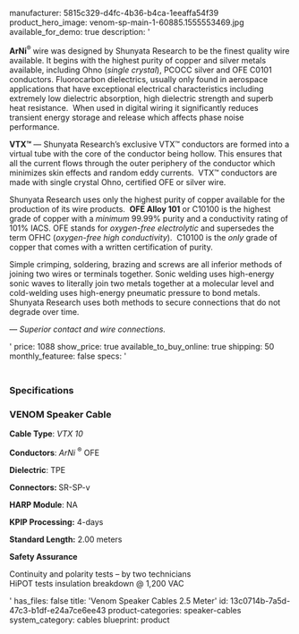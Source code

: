 manufacturer: 5815c329-d4fc-4b36-b4ca-1eeaffa54f39
product_hero_image: venom-sp-main-1-60885.1555553469.jpg
available_for_demo: true
description: '<p><strong>‌‌ArNi</strong><sup>®&nbsp;</sup>wire was designed by Shunyata Research to be the finest quality wire available. It begins with the highest purity of copper and silver metals available, including Ohno (<em>single crystal</em>), PCOCC silver and OFE C0101 conductors.&nbsp;Fluorocarbon dielectrics, usually only found in aerospace applications that have exceptional electrical characteristics including extremely low dielectric absorption, high dielectric strength and superb heat resistance.&nbsp;&nbsp;When used in digital wiring it significantly reduces transient energy storage and release which affects phase noise performance.</p><p><strong>VTX™</strong>&nbsp;— Shunyata Research’s exclusive VTX™ conductors are formed into a virtual tube with the core of the conductor being hollow. This ensures that all the current flows through the outer periphery of the conductor which minimizes skin effects and random eddy currents.&nbsp; VTX™ conductors are made with single crystal Ohno, certified OFE or silver wire.</p><p>Shunyata Research uses only the highest purity of copper available for the production of its wire products.&nbsp;&nbsp;<strong>OFE Alloy 101</strong>&nbsp;or C10100 is the highest grade of copper with a&nbsp;<i>minimum</i>&nbsp;99.99% purity and a conductivity rating of 101% IACS. OFE stands for&nbsp;<i>oxygen-free electrolytic</i>&nbsp;and supersedes the term OFHC (<i>oxygen-free high conductivity</i>).&nbsp;&nbsp;C10100 is the&nbsp;<i>only</i>&nbsp;grade of copper that comes with a written certification of purity.</p><p>Simple crimping, soldering, brazing and screws are all inferior methods of joining two wires or terminals together. Sonic welding uses high-energy sonic waves to literally join two metals together at a molecular level and cold-welding uses high-energy pneumatic pressure to bond metals. Shunyata Research uses both methods to secure connections that do not degrade over time.</p><p>—<i>&nbsp;Superior contact and wire connections.</i></p>'
price: 1088
show_price: true
available_to_buy_online: true
shipping: 50
monthly_featuree: false
specs: '<h3><br>Specifications</h3><h3>VENOM Speaker Cable</h3><p><strong>Cable Type</strong>:&nbsp;<i>VTX 10</i></p><p><strong>Conductors</strong>:&nbsp;<i>ArNi&nbsp;</i><sup>®</sup>&nbsp;OFE</p><p><strong>Dielectric</strong>: TPE</p><p><strong>Connectors:&nbsp;</strong>SR-SP-v</p><p><strong>HARP Module</strong>: NA</p><p><strong>KPIP Processing:</strong>&nbsp;4-days</p><p><strong>Standard Length:</strong>&nbsp;2.00 meters</p><p><strong>Safety Assurance</strong></p><p>Continuity and polarity tests – by two technicians<br>HiPOT tests insulation breakdown @ 1,200 VAC</p>'
has_files: false
title: 'Venom Speaker Cables 2.5 Meter'
id: 13c0714b-7a5d-47c3-b1df-e24a7ce6ee43
product-categories: speaker-cables
system_category: cables
blueprint: product
